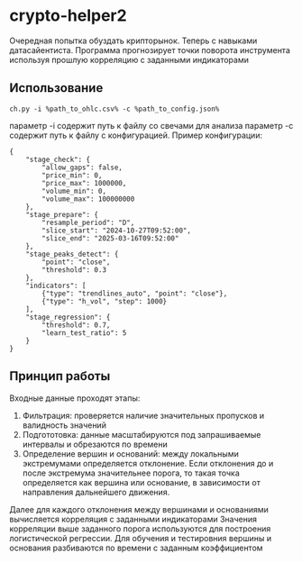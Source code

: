 # crypto-helper2
Очередная попытка обуздать крипторынок. Теперь с навыками датасайентиста.
Программа прогнозирует точки поворота инструмента используя прошлую корреляцию с заданными индикаторами

## Использование ##

``` ch.py -i %path_to_ohlc.csv% -c %path_to_config.json% ```

параметр -i содержит путь к файлу со свечами для анализа
параметр -c содержит путь к файлу с конфигурацией. Пример конфигурации:

```
{
    "stage_check": {
        "allow_gaps": false,
        "price_min": 0,
        "price_max": 1000000,
        "volume_min": 0,
        "volume_max": 100000000
    },
    "stage_prepare": {
        "resample_period": "D",
        "slice_start": "2024-10-27T09:52:00",
        "slice_end": "2025-03-16T09:52:00"
    },
    "stage_peaks_detect": {
        "point": "close",
        "threshold": 0.3
    },
    "indicators": [
        {"type": "trendlines_auto", "point": "close"},
        {"type": "h_vol", "step": 1000}
    ],
    "stage_regression": {
        "threshold": 0.7,
        "learn_test_ratio": 5
    }
}
```

## Принцип работы ##

Входные данные проходят этапы:
1. Фильтрация: проверяется наличие значительных пропусков и валидность значений
2. Подгототовка: данные масштабируются под запрашиваемые интервалы и обрезаются по времени
3. Определение вершин и оснований: между локальными экстремумами определяется отклонение. Если отклонения до и после экстремума значительнее порога, то такая точка определяется как вершина или основание, в зависимости от направления дальнейшего движения.

Далее для каждого отклонения между вершинами и основаниями вычисляется корреляция с заданными индикаторами
Значения корреляции выше заданного порога используются для построения логистической регрессии. Для обучения и тестировния вершины и основания разбиваются по времени с заданным коэффициентом